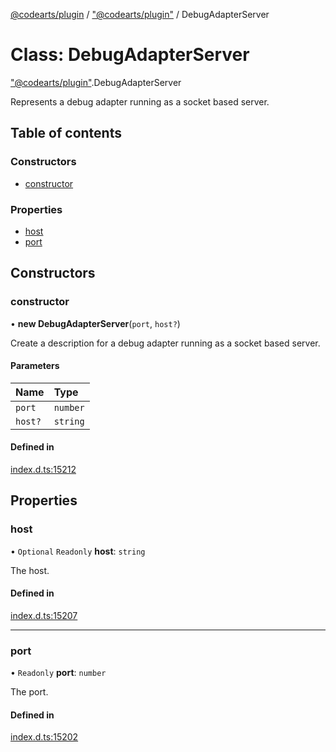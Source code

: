 [@codearts/plugin](../README.md) / ["@codearts/plugin"](../modules/_codearts_plugin_.md) / DebugAdapterServer

# Class: DebugAdapterServer

["@codearts/plugin"](../modules/_codearts_plugin_.md).DebugAdapterServer

Represents a debug adapter running as a socket based server.

## Table of contents

### Constructors

- [constructor](codearts_plugin_.DebugAdapterServer.md#constructor)

### Properties

- [host](codearts_plugin_.DebugAdapterServer.md#host)
- [port](codearts_plugin_.DebugAdapterServer.md#port)

## Constructors

### constructor

• **new DebugAdapterServer**(`port`, `host?`)

Create a description for a debug adapter running as a socket based server.

#### Parameters

| Name | Type |
| :------ | :------ |
| `port` | `number` |
| `host?` | `string` |

#### Defined in

[index.d.ts:15212](https://github.com/xyz-fish/cloudide-plugin-api/blob/9927cd6/index.d.ts#L15212)

## Properties

### host

• `Optional` `Readonly` **host**: `string`

The host.

#### Defined in

[index.d.ts:15207](https://github.com/xyz-fish/cloudide-plugin-api/blob/9927cd6/index.d.ts#L15207)

___

### port

• `Readonly` **port**: `number`

The port.

#### Defined in

[index.d.ts:15202](https://github.com/xyz-fish/cloudide-plugin-api/blob/9927cd6/index.d.ts#L15202)
